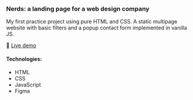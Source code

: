 ### Nerds: a landing page for a web design company
My first practice project using pure HTML and CSS. A static multipage website with basic filters and a popup contact form implemented in vanilla JS.

🔗  [Live demo](https://dashasites.github.io/)

#### Technologies:
- HTML
- CSS
- JavaScript
- Figma


